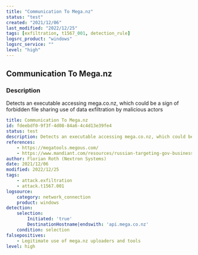 ```yaml
---
title: "Communication To Mega.nz"
status: "test"
created: "2021/12/06"
last_modified: "2022/12/25"
tags: [exfiltration, t1567_001, detection_rule]
logsrc_product: "windows"
logsrc_service: ""
level: "high"
---
```


## Communication To Mega.nz

### Description

Detects an executable accessing mega.co.nz, which could be a sign of forbidden file sharing use of data exfiltration by malicious actors

```yml
title: Communication To Mega.nz
id: fdeebdf0-9f3f-4d08-84a6-4c4d13e39fe4
status: test
description: Detects an executable accessing mega.co.nz, which could be a sign of forbidden file sharing use of data exfiltration by malicious actors
references:
    - https://megatools.megous.com/
    - https://www.mandiant.com/resources/russian-targeting-gov-business
author: Florian Roth (Nextron Systems)
date: 2021/12/06
modified: 2022/12/25
tags:
    - attack.exfiltration
    - attack.t1567.001
logsource:
    category: network_connection
    product: windows
detection:
    selection:
        Initiated: 'true'
        DestinationHostname|endswith: 'api.mega.co.nz'
    condition: selection
falsepositives:
    - Legitimate use of mega.nz uploaders and tools
level: high

```
